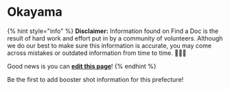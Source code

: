 # Okayama

{% hint style="info" %}
**Disclaimer:** Information found on Find a Doc is the result of hard work and effort put in by a community of volunteers. Although we do our best to make sure this information is accurate, you may come across mistakes or outdated information from time to time. 🙇🏾‍♀️

Good news is you can [**edit this page**](https://app.gitbook.com/invite/Hmir5Cugknp7uJaXBpz1/94vH2CSObJutobSAA9Ft)!
{% endhint %}

Be the first to add booster shot information for this prefecture!
